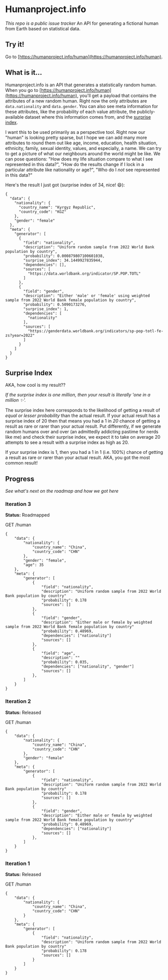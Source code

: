 # Humanproject.info
_This repo is a public issue tracker_
An API for generating a fictional human from Earth based on statistical data.

## Try it!

Go to [https://humanproject.info/human](https://humanproject.info/human).

## What is it...

Humanproject.info is an API that generates a statistically random human. When you go to [https://humanproject.info/human](https://humanproject.info/human), you'll get a payload that contains the attributes of a new random human. Right now the only attributes are `data.nationality` and `data.gender`. You can also see meta information for these attributes, like the probability of each value attribute, the publicly-available dataset where this information comes from, and the [surprise index](#surprise-index).

I want this to be used primarily as a perspective tool. Right now our "human" is looking pretty sparse, but I hope we can add many more attributes to round them out like age, income, education, health situation, ethnicity, family, sexual identity, values, and especially, a name. We can try to get a picture of what our neighbours around the world might be like. We can pose questions: "How does my life situation compare to what I see represented in this data?", "How do the results change if I lock in a particular attribute like nationality or age?", "Who do I _not_ see represented in this data?"

Here's the result I just got (surprise index of 34, nice! 😄):
```
{
  "data": {
    "nationality": {
      "country_name": "Kyrgyz Republic",
      "country_code": "KGZ"
    },
    "gender": "female"
  },
  "meta": {
    "generator": [
      {
        "field": "nationality",
        "description": "Uniform random sample from 2022 World Bank population by country",
        "probability": 0.000879807100601038,
        "surprise_index": 34.1449927835944,
        "dependencies": [],
        "sources": [
          "https://data.worldbank.org/indicator/SP.POP.TOTL"
        ]
      },
      {
        "field": "gender",
        "description": "Either 'male' or 'female' using weighted sample from 2022 World Bank female population by country",
        "probability": 0.5090173276,
        "surprise_index": 1,
        "dependencies": [
          "nationality"
        ],
        "sources": [
          "https://genderdata.worldbank.org/indicators/sp-pop-totl-fe-zs?year=2022"
        ]
      }
    ]
  }
}
```

## Surprise Index

AKA, how cool is my result??

_If the surprise index is one million, then your result is literally 'one in a million ✨'._

The surprise index here corresponds to the likelihood of getting a result of _equal or lesser probability_ than the actual result. If your actual result has a surprise index of 20 then that means you had a 1 in _20_ chance of getting a result as rare or rarer than your actual result. Put differently, if we generate random humans over and over (an admittedly addicting pastime for nerds like me) and check their surprise index, we expect it to take on average 20 attempts to see a result with a surprise index as high as 20.

If your surprise index is 1, then you had a 1 in 1 (i.e. 100%) chance of getting a result as rare or rarer than your actual result. AKA, you got the most common result!

## Progress
_See what's next on the roadmap and how we got here_

### Iteration 3
**Status:** Roadmapped

GET /human
```
{
    "data": {
        "nationality": {
            "country_name": "China",
            "country_code": "CHN"
        },
        "gender": "female",
        "age": 35
    },
    "meta": {
        "generator": [
            {
                "field": "nationality",
                "description": "Uniform random sample from 2022 World Bank population by country"
                "probability": 0.178
                "sources": []
            },
            {
                "field": "gender",
                "description": "Either male or female by weighted sample from 2022 World Bank female population by country"
                "probability": 0.48969,
                "dependencies": ["nationality"]
                "sources": []
            },
            {
                "field": "age",
                "description": ""
                "probability": 0.035,
                "dependencies": ["nationality", "gender"]
                "sources": []
            },
        ]
    }
}
```

### Iteration 2
**Status:** Released

GET /human
```
{
    "data": {
        "nationality": {
            "country_name": "China",
            "country_code": "CHN"
        },
        "gender": "female"
    },
    "meta": {
        "generator": [
            {
                "field": "nationality",
                "description": "Uniform random sample from 2022 World Bank population by country"
                "probability": 0.178
                "sources": []
            },
            {
                "field": "gender",
                "description": "Either male or female by weighted sample from 2022 World Bank female population by country"
                "probability": 0.48969,
                "dependencies": ["nationality"]
                "sources": []
            },
        ]
    }
}
```

### Iteration 1
**Status:** Released

GET /human
```
{
    "data": {
        "nationality": {
            "country_name": "China",
            "country_code": "CHN"
        }
    },
    "meta": {
        "generator": [
            {
                "field": "nationality",
                "description": "Uniform random sample from 2022 World Bank population by country"
                "probability": 0.178
                "sources": []
            }
        ]
    }
}
```
